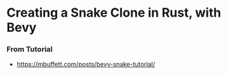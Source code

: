 
# Creating a Snake Clone in Rust, with Bevy
### From Tutorial
+ https://mbuffett.com/posts/bevy-snake-tutorial/